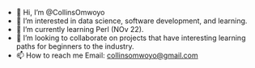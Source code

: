 - 👋 Hi, I’m @CollinsOmwoyo
- 👀 I’m interested in data science, software development, and learning.
- 🌱 I’m currently learning Perl (NOv 22).
- 💞️ I’m looking to collaborate on projects that have interesting learning paths for beginners to the industry.
- 📫 How to reach me Email: collinsomwoyo@gmail.com

<!---
CollinsOmwoyo/CollinsOmwoyo is a ✨ special ✨ repository because its `README.md` (this file) appears on your GitHub profile.
You can click the Preview link to take a look at your changes.
--->
